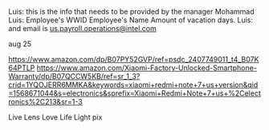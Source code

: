 Luis: this is the info that needs to be provided by the manager Mohammad
Luis: Employee's WWID Employee's Name Amount of vacation days.
Luis: and email is us.payroll.operations@intel.com

aug 25

https://www.amazon.com/dp/B07PY52GVP/ref=psdc_2407749011_t4_B07K64PTLP 
https://www.amazon.com/Xiaomi-Factory-Unlocked-Smartphone-Warranty/dp/B07QCCW5KB/ref=sr_1_3?crid=1YQOJERR6MMKA&keywords=xiaomi+redmi+note+7+us+version&qid=1568671044&s=electronics&sprefix=Xiaomi+Redmi+Note+7+us+%2Celectronics%2C213&sr=1-3 

Live
Lens
Love
Life
Light
pix